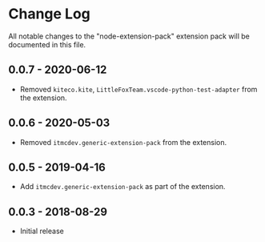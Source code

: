 # Change Log
All notable changes to the "node-extension-pack" extension pack will be documented in this file.

## 0.0.7 - 2020-06-12

- Removed `kiteco.kite`, `LittleFoxTeam.vscode-python-test-adapter` from the extension.

## 0.0.6 - 2020-05-03

- Removed `itmcdev.generic-extension-pack` from the extension.

## 0.0.5 - 2019-04-16

- Add `itmcdev.generic-extension-pack` as part of the extension.

## 0.0.3 - 2018-08-29
- Initial release
